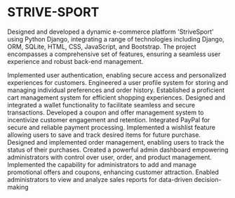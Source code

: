 # STRIVE-SPORT

Designed and developed a dynamic e-commerce platform 'StriveSport' using Python Django, integrating a range of technologies including Django, ORM, SQLite, HTML, CSS, JavaScript, and Bootstrap. The project encompasses a comprehensive set of features, ensuring a seamless user experience and robust back-end management.

Implemented user authentication, enabling secure access and personalized experiences for customers.
Engineered a user profile system for storing and managing individual preferences and order history.
Established a proficient cart management system for efficient shopping experiences.
Designed and integrated a wallet functionality to facilitate seamless and secure transactions.
Developed a coupon and offer management system to incentivize customer engagement and retention.
Integrated PayPal for secure and reliable payment processing.
Implemented a wishlist feature allowing users to save and track desired items for future purchase.
Designed and implemented order management, enabling users to track the status of their purchases.
Created a powerful admin dashboard empowering administrators with control over user, order, and product management.
Implemented the capability for administrators to add and manage promotional offers and coupons, enhancing customer attraction.
Enabled administrators to view and analyze sales reports for data-driven decision-making
